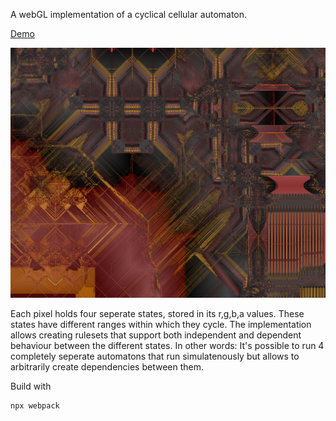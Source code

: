 A webGL implementation of a cyclical cellular automaton.

[Demo](https://bewelge.github.io/CCA-WebGL/)

![preview](https://github.com/Bewelge/CCA-WebGL/blob/master/src/images/preview.png)

Each pixel holds four seperate states, stored in its r,g,b,a values. These states have different ranges within which they cycle. The implementation allows creating rulesets that support both independent and dependent behaviour between the different states. In other words: It's possible to run 4 completely seperate automatons that run simulatenously but allows to arbitrarily create dependencies between them.

Build with

```
npx webpack
```

